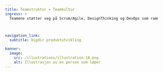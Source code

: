 ```yaml
---
title: Teamstruktur = Teamkultur 
ingress: >
  Teamene støtter seg på Scrum/Agile, DesignThinking og DevOps som ramme for produktutvikling. Scrum/Agile sikrer struktur gjennom sprinter og backlog, og effektivitet gjennom agil leveranseledelse. Designthinking fokuserer på brukerbehov, innnsikt og tidlig testing. DevOps besørger at vi integrerer utvikling og drift til effektive leveranser. Sammen sikrer disse metodene fleksibilitet, innovasjon og kontinuerlig forbedrings-kultur. Mer om Teamenes rollesammensetning (tverrfaglige team) og samarbeidsformer, møtesermonier og forbedringsarbeid finner du her:LINK
  


navigation_link:
  subtitle: Digdir produktutvikling

banner:
  image:
    src: /illustrations/illustration-18.png
    alt: Illustrasjon av en person som løper
---
```


